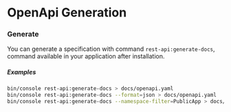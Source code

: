 # OpenApi Generation

### Generate
You can generate a specification with command `rest-api:generate-docs`, command available in your application after installation.

##### Examples
```bash
bin/console rest-api:generate-docs > docs/openapi.yaml
bin/console rest-api:generate-docs --format=json > docs/openapi.yaml
bin/console rest-api:generate-docs --namespace-filter=PublicApp > docs/openapi.yaml
```
